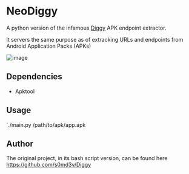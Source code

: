 # NeoDiggy
A python version of the infamous [Diggy](https://github.com/s0md3v/Diggy) APK endpoint extractor.

It servers the same purpose as of extracking URLs and endpoints from Android Application Packs (APKs)

![image](https://user-images.githubusercontent.com/20153552/151664386-57b2d02d-753f-4fbe-b65c-f36ea0b8c90c.png)

## Dependencies
- Apktool

## Usage
`./main.py /path/to/apk/app.apk

## Author
The original project, in its bash script version, can be found here https://github.com/s0md3v/Diggy
